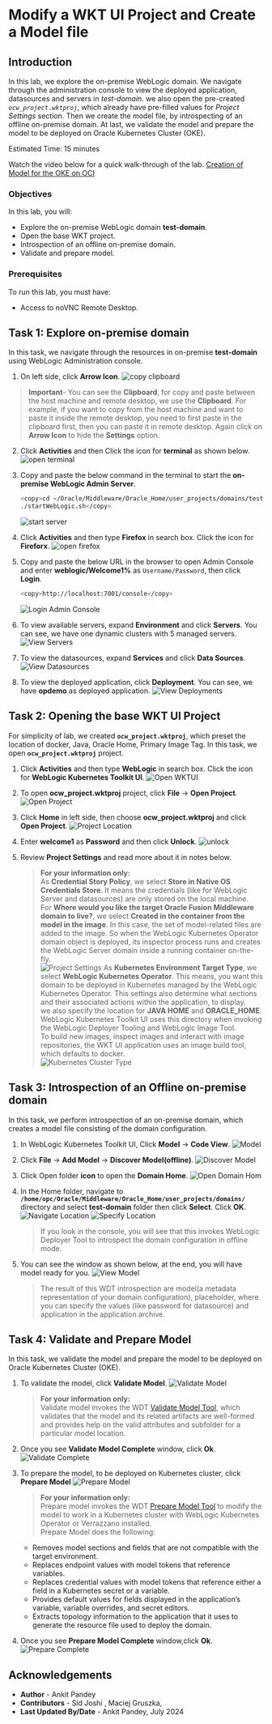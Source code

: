 # Modify a WKT UI Project and Create a Model file

## Introduction

In this lab, we explore the on-premise WebLogic domain. We navigate through the administration console to view the deployed application, datasources and servers in *test-domain*. we also open the pre-created *`ocw_project.wktproj`*, which already have pre-filled values for *Project Settings* section. Then we create the model file, by introspecting of an offline on-premise domain. At last, we validate the model and prepare the model to be deployed on Oracle Kubernetes Cluster (OKE).

Estimated Time: 15 minutes

Watch the video below for a quick walk-through of the lab.
[Creation of Model for the OKE on OCI](videohub:1_qdch3qqg)

### Objectives

In this lab, you will:

* Explore the on-premise WebLogic domain **test-domain**.
* Open the base WKT project.
* Introspection of an offline on-premise domain.
* Validate and prepare model. 

### Prerequisites

To run this lab, you must have:
* Access to noVNC Remote Desktop.

## Task 1: Explore on-premise domain

In this task, we navigate through the resources in on-premise **test-domain** using WebLogic Administration console.

1. On left side, click **Arrow Icon**. 
    ![copy clipboard](images/copy-clipboard.png)
 > **Important**- You can see the **Clipboard**, for copy and paste between the host machine and remote desktop, we use the **Clipboard**. For example, if you want to copy from the host machine and want to paste it inside the remote desktop, you need to first paste in the clipboard first, then you can paste it in remote desktop. Again click on **Arrow Icon** to hide the **Settings** option.

2. Click **Activities** and then Click the icon for **terminal** as shown below.
    ![open terminal](images/open-terminal.png)

3. Copy and paste the below command in the terminal to start the **on-premise WebLogic Admin Server**.
    ```bash
    <copy>cd ~/Oracle/Middleware/Oracle_Home/user_projects/domains/test_domain/bin/
    ./startWebLogic.sh</copy>
    ```
    ![start server](images/start-server.png)

3. Click **Activities** and then type **Firefox** in search box. Click the icon for **Fireforx**.
    ![open firefox](images/open-firefox.png)

4. Copy and paste the below URL in the browser to open Admin Console and enter **weblogic/Welcome1%** as `Username/Password`, then click **Login**. 
    ```bash
    <copy>http://localhost:7001/console</copy>
    ```
    ![Login Admin Console](images/login-admin-console.png)

5. To view available servers, expand **Environment** and click **Servers**. You can see, we have one dynamic clusters with 5 managed servers. 
    ![View Servers](images/view-servers.png)

6. To view the datasources, expand **Services** and click **Data Sources**.
    ![View Datasources](images/view-datasources.png)

7. To view the deployed application, click **Deployment**. You can see, we have **opdemo** as deployed application.
    ![View Deployments](images/view-deployments.png)

## Task 2: Opening the base WKT UI Project

For simplicity of lab, we created **`ocw_project.wktproj`**, which preset the location of docker, Java, Oracle Home, Primary Image Tag. In this task, we open  **`ocw_project.wktproj`** project.

1. Click **Activities** and then type **WebLogic** in search box. Click the icon for **WebLogic Kubernetes Toolkit UI**.
    ![Open WKTUI](images/open-wktui.png)

2. To open **ocw_project.wktproj** project, click **File** -> **Open Project**. 
    ![Open Project](images/open-project.png)

3. Click **Home** in left side, then choose **ocw_project.wktproj** and click **Open Project**.
    ![Project Location](images/project-location.png)

4. Enter **welcome1** as **Password** and then click **Unlock**.
    ![unlock](images/un-lock.png)

5. Review **Project Settings** and read more about it in notes below.

    > **For your information only:**<br>
    > As **Credential Story Policy**, we select **Store in Native OS Credentials Store**. It means the credentials (like for WebLogic Server and datasources) are only stored on the local machine.<br>
    > For **Where would you like the target Oracle Fusion Middleware domain to live?**, we select **Created in the container from the model in the image**. In this case, the set of model-related files are added to the image. So when the WebLogic Kubernetes Operator domain object is deployed, its inspector process runs and creates the WebLogic Server domain inside a running container on-the-fly.<br>
    ![Project Settings](images/project-settings.png)
    > As **Kubernetes Environment Target Type**, we select **WebLogic Kubernetes Operator**. This means, you want this domain to be deployed in Kubernetes managed by the WebLogic Kubernetes Operator. This settings also determine what sections and their associated actions within the application, to display.<br>
    > we also specify the location for **JAVA HOME** and **ORACLE_HOME**. WebLogic Kubernetes Toolkit UI uses this directory when invoking the WebLogic Deployer Tooling and WebLogic Image Tool. <br>
    > To build new images, inspect images and interact with image repositories, the WKT UI application uses an image build tool, which defaults to docker.<br>
    ![Kubernetes Cluster Type](images/kubernetes-cluster-type.png)




## Task 3: Introspection of an Offline on-premise domain 

In this task, we perform introspection of an on-premise domain, which creates a model file consisting of the domain configuration.

1. In WebLogic Kubernetes Toolkit UI, Click **Model** -> **Code View**.
    ![Model](images/click-model.png)

2. Click **File** -> **Add Model** -> **Discover Model(offline)**.
    ![Discover Model](images/discover-model.png)

3. Click Open folder **icon** to open the **Domain Home**.
    ![Open Domain Hom](images/open-domain-home.png)

4. In the Home folder, navigate to **`/home/opc/Oracle/Middleware/Oracle_Home/user_projects/domains/`** directory and select **test-domain** folder then  click **Select**. Click **OK**.
    ![Navigate Location](images/navigate-location.png)
    ![Specify Location](images/specify-location.png)
    > If you look in the console, you will see that this invokes WebLogic Deployer Tool to introspect the domain configuration in offline mode. 

5. You can see the window as shown below, at the end, you will have model ready for you.
    ![View Model](images/view-model.png)

    > The result of this WDT introspection are model(a metadata representation of your domain configuration), placeholder, where you can specify the values (like password for datasource) and application in the application archive.

## Task 4: Validate and Prepare Model 

In this task, we validate the model and prepare the model to be deployed on Oracle Kubernetes Cluster (OKE).

1. To validate the model, click **Validate Model**.
    ![Validate Model](images/validate-model.png)
    > **For your information only:**<br>
    > Validate model invokes the WDT [Validate Model Tool](https://oracle.github.io/weblogic-deploy-tooling/userguide/tools/validate/), which validates that the model and its related artifacts  are well-formed and provides help on the valid attributes and subfolder for a particular model location.

2. Once you see **Validate Model Complete** window, click **Ok**.
    ![Validate Complete](images/validate-complete.png)

3. To prepare the model, to be deployed on Kubernetes cluster, click **Prepare Model**
    ![Prepare Model](images/prepare-model.png)
    > **For your information only:**<br>
    > Prepare model invokes the WDT [Prepare Model Tool](https://oracle.github.io/weblogic-deploy-tooling/userguide/tools/prepare/) to modify the model to work in a Kubernetes cluster with WebLogic Kubernetes Operator or Verrazzano installed.<br>
    > Prepare Model does the following:
    * Removes model sections and fields that are not compatible with the target environment.
    * Replaces endpoint values with model tokens that reference variables.
    * Replaces credential values with model tokens that reference either a field in a Kubernetes secret or a variable.
    * Provides default values for fields displayed in the application’s variable, variable overrides, and secret editors.
    * Extracts topology information to the application that it uses to generate the resource file used to deploy the domain.

4. Once you see **Prepare Model Complete** window,click **Ok**.
    ![Prepare Complete](images/prepare-complete.png)


## Acknowledgements

* **Author** -  Ankit Pandey
* **Contributors** - Sid Joshi , Maciej Gruszka, 
* **Last Updated By/Date** - Ankit Pandey, July 2024